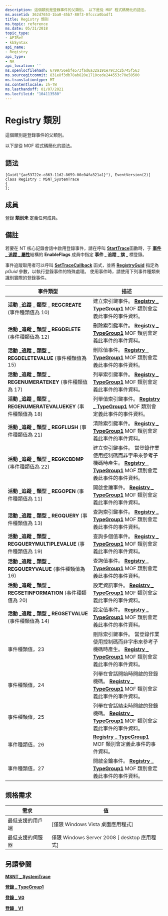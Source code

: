```yaml
---
description: 這個類別是登錄事件的父類別。 以下是從 MOF 程式碼簡化的語法。
ms.assetid: 362d7653-1ba0-45b7-80f3-0fccca0badf1
title: Registry 類別
ms.topic: reference
ms.date: 05/31/2018
topic_type:
- APIRef
- kbSyntax
api_name:
- Registry
api_type:
- NA
api_location: ''
ms.openlocfilehash: 6799756ebfe573fad6a32a191e79c3c2b745f563
ms.sourcegitcommit: 831e8f3db78ab820e1710cede244553c70e50500
ms.translationtype: MT
ms.contentlocale: zh-TW
ms.lasthandoff: 01/07/2021
ms.locfileid: "104113580"
---
```

# <a name="registry-class"></a>Registry 類別

這個類別是登錄事件的父類別。

以下是從 MOF 程式碼簡化的語法。

## <a name="syntax"></a>語法

``` syntax
[Guid("{ae53722e-c863-11d2-8659-00c04fa321a1}"), EventVersion(2)]
class Registry : MSNT_SystemTrace
{
};
```

## <a name="members"></a>成員

登錄 **類別未** 定義任何成員。

## <a name="remarks"></a>備註

若要在 NT 核心記錄會話中啟用登錄事件，請在呼叫 [**StartTrace**](/windows/win32/api/evntrace/nf-evntrace-starttracea)函數時，于 [**事件 \_ 追蹤 \_ 屬性**](/windows/win32/api/evntrace/ns-evntrace-event_trace_properties)結構的 **EnableFlags** 成員中指定 **事件 \_ 追蹤 \_ 旗 \_** 標登錄。

事件追蹤取用者可以呼叫 [**SetTraceCallback**](/windows/win32/api/evntrace/nf-evntrace-settracecallback) 函式，並將 [**RegistryGuid**](nt-kernel-logger-constants.md) 指定為 *pGuid* 參數，以執行登錄事件的特殊處理。 使用事件時，請使用下列事件種類來識別實際的登錄事件。



| 事件類型                                                                       | 描述                                                                                                                                                                                                           |
|----------------------------------------------------------------------------------|-----------------------------------------------------------------------------------------------------------------------------------------------------------------------------------------------------------------------|
| **活動 \_追蹤 \_ 類型 \_ REGCREATE** (事件種類值為 10) <br/>             | 建立索引鍵事件。 [**Registry \_ TypeGroup1**](registry-typegroup1.md) MOF 類別會定義此事件的事件資料。                                                                                            |
| **活動 \_追蹤 \_ 類型 \_ REGDELETE** (事件種類值為 12) <br/>             | 刪除索引鍵事件。 [**Registry \_ TypeGroup1**](registry-typegroup1.md) MOF 類別會定義此事件的事件資料。                                                                                            |
| **活動 \_追蹤 \_ 類型 \_ REGDELETEVALUE** (事件種類值為 15) <br/>        | 刪除值事件。 [**Registry \_ TypeGroup1**](registry-typegroup1.md) MOF 類別會定義此事件的事件資料。                                                                                          |
| **活動 \_追蹤 \_ 類型 \_ REGENUMERATEKEY** (事件種類值為 17) <br/>       | 列舉索引鍵事件。 [**Registry \_ TypeGroup1**](registry-typegroup1.md) MOF 類別會定義此事件的事件資料。                                                                                         |
| **活動 \_追蹤 \_ 類型 \_ REGENUMERATEVALUEKEY** (事件種類值為 18) <br/>  | 列舉值索引鍵事件。 [**Registry \_ TypeGroup1**](registry-typegroup1.md) MOF 類別會定義此事件的事件資料。                                                                                   |
| **活動 \_追蹤 \_ 類型 \_ REGFLUSH** (事件種類值為 21) <br/>              | 清除索引鍵事件。 [**Registry \_ TypeGroup1**](registry-typegroup1.md) MOF 類別會定義此事件的事件資料。                                                                                             |
| **活動 \_追蹤 \_ 類型 \_ REGKCBDMP** (事件種類值為 22) <br/>             | 建立索引鍵事件。 當登錄作業使用控制碼而非字串來參考子機碼時產生。 [**Registry \_ TypeGroup1**](registry-typegroup1.md) MOF 類別會定義此事件的事件資料。 |
| **活動 \_追蹤 \_ 類型 \_ REGOPEN** (事件種類值為 11) <br/>               | 開啟金鑰事件。 [**Registry \_ TypeGroup1**](registry-typegroup1.md) MOF 類別會定義此事件的事件資料。                                                                                              |
| **活動 \_追蹤 \_ 類型 \_ REGQUERY** (事件種類值為 13) <br/>              | 查詢索引鍵事件。 [**Registry \_ TypeGroup1**](registry-typegroup1.md) MOF 類別會定義此事件的事件資料。                                                                                             |
| **活動 \_追蹤 \_ 類型 \_ REGQUERYMULTIPLEVALUE** (事件種類值為 19) <br/> | 查詢多個值事件。 [**Registry \_ TypeGroup1**](registry-typegroup1.md) MOF 類別會定義此事件的事件資料。                                                                                  |
| **活動 \_追蹤 \_ 類型 \_ REGQUERYVALUE** (事件種類值為 16) <br/>         | 查詢值事件。 [**Registry \_ TypeGroup1**](registry-typegroup1.md) MOF 類別會定義此事件的事件資料。                                                                                           |
| **活動 \_追蹤 \_ 類型 \_ REGSETINFORMATION** (事件種類值為 20) <br/>     | 設定資訊事件。 [**Registry \_ TypeGroup1**](registry-typegroup1.md) MOF 類別會定義此事件的事件資料。                                                                                       |
| **活動 \_追蹤 \_ 類型 \_ REGSETVALUE** (事件種類值為 14) <br/>           | 設定值事件。 [**Registry \_ TypeGroup1**](registry-typegroup1.md) MOF 類別會定義此事件的事件資料。                                                                                             |
| 事件種類值，23                                                             | 刪除索引鍵事件。 當登錄作業使用控制碼而非字串來參考子機碼時產生。 [**Registry \_ TypeGroup1**](registry-typegroup1.md) MOF 類別會定義此事件的事件資料。 |
| 事件種類值，24                                                             | 列舉在會話開始時開啟的登錄機碼。 [**Registry \_ TypeGroup1**](registry-typegroup1.md) MOF 類別會定義此事件的事件資料。                                           |
| 事件種類值，25                                                             | 列舉在會話結束時開啟的登錄機碼。 [**Registry \_ TypeGroup1**](registry-typegroup1.md) MOF 類別會定義此事件的事件資料。                                                  |
| 事件種類值，26                                                             | [**Registry \_ TypeGroup1**](registry-typegroup1.md) MOF 類別會定義此事件的事件資料。                                                                                                              |
| 事件種類值，27                                                             | 開啟金鑰事件。 [**Registry \_ TypeGroup1**](registry-typegroup1.md) MOF 類別會定義此事件的事件資料。                                                                                              |



 

## <a name="requirements"></a>規格需求



| 需求 | 值 |
|-------------------------------------|------------------------------------------------------|
| 最低支援的用戶端<br/> | \[僅限 Windows Vista 桌面應用程式\]<br/>       |
| 最低支援的伺服器<br/> | 僅限 Windows Server 2008 \[ desktop 應用程式\]<br/> |



## <a name="see-also"></a>另請參閱

<dl> <dt>

[**MSNT \_ SystemTrace**](msnt-systemtrace.md)
</dt> <dt>

[**登錄 \_ TypeGroup1**](registry-typegroup1.md)
</dt> <dt>

[**登錄 \_ V0**](registry-v0.md)
</dt> <dt>

[**登錄 \_ V1**](registry-v1.md)
</dt> </dl>

 

 
